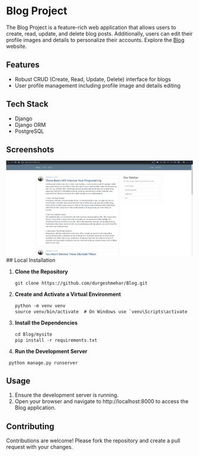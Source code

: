 # Blog Project
The Blog Project is a feature-rich web application that allows users to create, read, update, and delete blog posts. Additionally, users can edit their profile images and details to personalize their accounts.
Explore the <a href="https://blog-133y.onrender.com/"> Blog </a> website.

## Features
- Robust CRUD (Create, Read, Update, Delete) interface for blogs
- User profile management including profile image and details editing

## Tech Stack
- Django
- Django ORM
- PostgreSQL
## Screenshots
<img src="Images/blog.png">
## Local Installation

1. **Clone the Repository**
   ```shell
   git clone https://github.com/durgeshmehar/Blog.git
2. **Create and Activate a Virtual Environment**
   ```shell
   python -m venv venv
   source venv/bin/activate  # On Windows use `venv\Scripts\activate
    ```
3. **Install the Dependencies**
   ```shell
   cd Blog/mysite
   pip install -r requirements.txt
   ```
4. **Run the Development Server**
  ```shell
   python manage.py runserver
  ```
## Usage
1. Ensure the development server is running.
2. Open your browser and navigate to http://localhost:8000 to access the Blog application.
## Contributing
Contributions are welcome! Please fork the repository and create a pull request with your changes.
   
